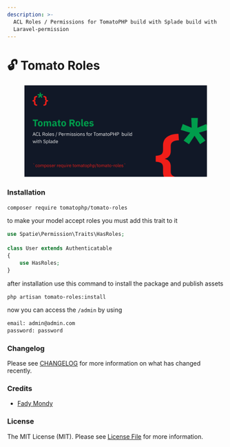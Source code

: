 ```yaml
---
description: >-
  ACL Roles / Permissions for TomatoPHP build with Splade build with
  Laravel-permission
---
```


# 🔓 Tomato Roles

<figure><img src="../../.gitbook/assets/screenshot (18).png" alt=""><figcaption></figcaption></figure>

### Installation

```
composer require tomatophp/tomato-roles
```

to make your model accept roles you must add this trait to it

```php
use Spatie\Permission\Traits\HasRoles;

class User extends Authenticatable
{
    use HasRoles;
}
```

after installation use this command to install the package and publish assets

```
php artisan tomato-roles:install
```

now you can access the `/admin` by using&#x20;

```bash
email: admin@admin.com
password: password
```

### Changelog

Please see [CHANGELOG](https://github.com/tomatophp/tomato-roles/blob/master/CHANGELOG.md) for more information on what has changed recently.

### Credits

* [Fady Mondy](https://www.github.com/3x1io)

### License

The MIT License (MIT). Please see [License File](https://github.com/tomatophp/tomato-roles/blob/master/LICENSE.md) for more information.
